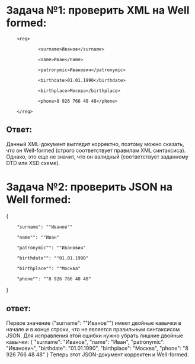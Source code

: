 # Задача №1: проверить XML на Well formed:

        <req>

                <surname>Иванов</surname>

                <name>Иван</name>

                <patronymic>Иванович</patronymic>

                <birthdate>01.01.1990</birthdate>

                <birthplace>Москва</birthplace>

                <phone>8 926 766 48 48</phone>

        </req>
## Ответ: 
Данный XML-документ выглядит корректно, поэтому можно сказать, что он Well-formed (строго соответствует правилам XML синтаксиса). Однако, это еще не значит, что он валидный (соответствует заданному DTD или XSD схеме).

# Задача №2: проверить JSON на Well formed:

{

        "surname": ""Иванов""

        "name"": ""Иван"

        "patronymic"": ""Иванович"

        "birthdate"": ""01.01.1990"

        "birthplace"": ""Москва"

        "phone"": ""8 926 766 48 48"

}

## ответ:
Первое значение ("surname": ""Иванов"") имеет двойные кавычки в начале и в конце строки, что не является правильным синтаксисом JSON. Для исправления этой ошибки нужно убрать лишние двойные кавычки:
{
    "surname": "Иванов",
    "name": "Иван",
    "patronymic": "Иванович",
    "birthdate": "01.01.1990",
    "birthplace": "Москва",
    "phone": "8 926 766 48 48"
}
Теперь этот JSON-документ корректен и Well-formed.
